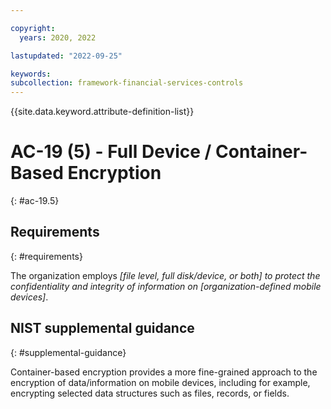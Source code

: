```yaml
---

copyright:
  years: 2020, 2022

lastupdated: "2022-09-25"

keywords: 
subcollection: framework-financial-services-controls
---
```


{{site.data.keyword.attribute-definition-list}}

         
# AC-19 (5) - Full Device / Container-Based Encryption
{: #ac-19.5}

## Requirements
{: #requirements}

The organization employs _[file level, full disk/device, or both] to protect the confidentiality and integrity of information on [organization-defined mobile devices]_.

## NIST supplemental guidance
{: #supplemental-guidance}

Container-based encryption provides a more fine-grained approach to the encryption of data/information on mobile devices, including for example, encrypting selected data structures such as files, records, or fields.



